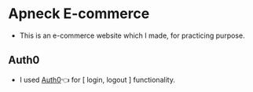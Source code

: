 # Apneck E-commerce

- This is an e-commerce website which I made, for practicing purpose.

## Auth0 

- I used [Auth0](https://auth0.com/)👈 for [ login, logout ] functionality.
